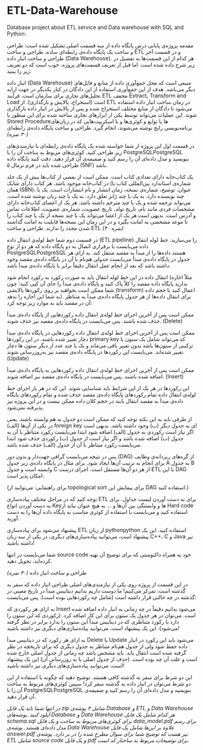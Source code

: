 # ETL-Data-Warehouse
Database project about ETL service and Data warehouse with SQL and Python:

مقدمه
پروژه‌ی پایانی درس پایگاه داده از سه قسمت اصلی تشکیل شده است: طراحی و ساخت یک پایگاه داده‌ی رابطه‌ای ساده، طراحی و ساخت ETL و در قسمت آخر طراحی و ساخت انبار داده (Data Warehouse). هر کدام از این قسمت‌ها به تفصیل در زیر شرح داده شده است. اما قبل از تعریف قسمت‌های پروژه، خوب است که دو تعریف زیر را ببنید:

انبار داده (Data Warehouse) منبعی است که محل جمع‌آوری داده از منابع و فایل‌های دیگر می‌باشد. هدف از این جمع‌آوری استفاده از این دادگان در کنار یکدیگر در جهت ارایه تحلیل‌های تجاری برای سازمان است.
فرآیند ETL مخفف Extract, Transform and Load است (استخراج، پالایش و بارگذاری). از ETL در زمان ساخت انبار داده‌ استفاده می‌شود تا دادگان از منابع مختلف استخراج شده و پس از پالایش در انبار داده بارگذاری شوند. این عملیات می‌تواند توسط یکی از ابزارهای تجاری ساخته شده برای این منظور یا Stored Procedureها یا توابع و کوئری‌ها و یا اسکریپت‌هایی که در زبان‌های برنامه‌نویسی رایج نوشته می‌شوند، انجام گیرد.
طراحی و ساخت پایگاه داده‌ی رابطه‌ای
*(۳۰ نمره)*

در قسمت اول این پروژه از شما خواسته شده یک پایگاه داده‌ی رابطه‌ای با نیازمندی‌های زیر طراحی کنید. کوئری‌های مربوط به ساخت آن را با PostgreSQLPostgreSQL بنویسید و مدل داده‌ای آن را رسم کنید و ضمیمه‌ی آن قرار دهید. دقت کنید پایگاه داده طراحی شده باید در فرم نرمال ۵ (5NF) باشد.

یک کتاب‌خانه دارای تعدادی کتاب است. ممکن است از بعضی از کتاب‌ها بیش از یک جلد در کتاب‌خانه موجود باشد. هر کتاب دارای شابک (شماره‌ی استاندارد بین‌المللی کتاب یا همان ISBN)، عنوان، توضیح، شماره‌ی نسخه، زمان انتشار و نام انتشارات است. یک یا چند نویسنده دارد. به یک یا چند ژانر تعلق دارد. به یک یا چند زبان نوشته شده است. می‌تواند ترجمه شده و یک یا چند مترجم داشته باشد.
هر یک از اعضای کتاب‌خانه دارای مشخصات فردی مانند نام، تاریخ تولد، تاریخ عضویت، شماره‌ی عضویت، اطلاعات تماس و آدرس است. بدیهی است هر یک از اعضا می‌تواند یک یا چند نسخه از یک یا چند کتاب را تا موعد مشخصی به امانت بگیرد و در این زمان این نسخه‌ها قابلیت به امانت گذاشته شدن مجدد را ندارند.
طراحی و ساخت ETL
*(۴۰ نمره)*

در قسمت دوم شما خط لوله‌ی انتقال داده (ETL pipeline) را می‌سازید. خط لوله انتقال داده می‌بایست با برقراری اتصال به دو پایگاه داده که هر دو از نوع PostgreSQLPostgreSQL هستند داده‌ها را از مبدأ به مقصد منتقل کند. به ازای هر جدول در پایگاه داده‌ی مبدأ می‌بایست جدولی هم‌نام با آن در پایگاه داده‌ی مقصد وجود داشته باشد که بعد از انجام عمل انتقال دقیقاً برابر با پایگاه داده‌ی مبدأ باشد.

انتقال داده در این خط لوله انتقال باید به صورت رکورد به رکورد انجام شود (مثلاً اجازه ندارید پایگاه داده مقصد را کلاً پاک کنید و پایگاه داده‌ی مبدأ را جای آن کپی کنید؛ چون شما ممکن است بخواهید بر روی رکوردها پالایشی (transform) اعمال کنید یا حجم داده به شما این اجازه را ندهد). برای انتقال داده‌ها از هر جدول پایگاه داده‌ی مبدأ به متناظر آن در مقصد باید به موارد زیر توجه کرد:

ممکن است پس از آخرین اجرای خط لوله‌ی انتقال داده رکوردهایی از پایگاه داده‌ی مبدأ حذف شده باشند. پس می‌بایست در پایگاه داده‌ی مقصد نیز حذف شوند. (‌Delete)

ممکن است پس از آخرین اجرای خط لوله‌ی انتقال داده رکوردهایی در پایگاه داده‌ی مبدأ دچار تغییر شده باشند. در این رکورد‌ها primary key که می‌تواند شامل یک ستون یا ترکیبی از ستون‌ها باشد بدون تغییر باقی می‌ماند و یک یا چند عدد از دیگر ستون ها دچار تغییر شده‌اند. می‌بایست این رکوردها در پایگاه داده‌ی مقصد نیز به‌روزرسانی شوند. (Update)

ممکن است پس از آخرین اجرای خط لوله‌ی انتقال داده رکوردهایی به پایگاه داده‌ی مبدأ اضافه شده باشند. پس می‌بایست در پایگاه داده‌ی مقصد نیز اضافه شوند. (Insert)

این رکوردها در هر یک از این شرایط باید شناسایی شوند. این که در هر بار اجرای خط لوله‌ی انتقال داده تمام رکوردهای پایگاه داده‌ی مقصد حذف شده و تمام رکوردهای پایگاه داده‌ی مبدأ به مقصد انتقال یابند در حجم کلان داده ممکن نیست و در این پروژه نیز پذیرفته نمی‌شود.

از طرفی باید به این نکته توجه کنید که ممکن است دو جدول به هم وابسته باشند. یعنی در یکی از آن‌ها (الف) foreign key ای به جدول دیگر (ب) وجود داشته باشد. بدیهی است اگر نیاز است رکوردی به جدول (الف) اضافه شود ابتدا می‌بایست رکورد متناظر با آن به جدول (ب) اضافه شده باشد و اگر نیاز است از جدول (ب) رکوردی حذف شود ابتدا می‌بایست رکورد متناظر با آن از جدول (الف) حذف شده باشد.

پس در نتیجه می‌بایست گرافی جهت‌دار و بدون دور (DAG) از گره‌های ریزدانه‌ی وظایف برای انجام به ترتیب آن‌ها ایجاد شود. برای مثال در پایگاه‌ داده‌ی زیر جدول A به جدول B وابسته است و جدول C از هر دو آن‌ها مستقل است. اجرای درست ETL با این DAG امکان پذیر است:

(برای راهنمایی: می‌توانید از topological sort برای پیمایش این DAG استفاده کنید.)



توجه کنید که در مراحل مختلف پیاده‌سازی ‌ETL برای به دست آوردن لیست جداول، برای به دست آوردن انواع ‌Keyها و وابستگی بین آن‌ها و … به هیچ عنوان نباید از Hard code استفاده کنید و می‌بایست با استفاده از کوئری مناسب به پایگاه داده آن‌ها را به دست آورید.

پیشنهاد می‌شود برای پیاده‌سازی ETL از زبانِ pythonpython استفاده کنید. این یک پیشنهاد است، می‌توانید پیاده‌سازی‌های دیگری، در یکی از سه زبان C++، C و Java نیز داشته باشید!

شما می‌بایست در انتها source code خود به همراه داکیومنتی که برای توضیح آن تهیه کرده‌اید، تحویل دهید.

طراحی و ساخت انبار داده
*(۳۰ نمره)*

در این قسمت از پروژه روی یکی از نیازمندی‌های اصلی طراحی انبار داده که سفر به گذشته است، تمرکز می‌کنیم! ما دوست داریم بدانیم دیتابیس مبدأ در تاریخ معینی در گذشته در چه حالتی قرار داشته است (شامل چه رکوردهایی بوده است). پس می‌بایست:

به ازای هر رکوردی که Insert می‌شود بدانیم دقیقاً در چه زمانی به انبار داده اضافه شده است. می‌توان در هر جدول یک ستون برای این کار اضافه کرد. (رکوردی که این ستون را دارد با رکورد متناظری که در دیتابیس مبدأ این ستون را ندارد برابر در نظر گرفته می‌شود)‌. این یک پیشنهاد است، می‌توانید پیاده‌سازی‌های دیگری نیز داشته باشید!

به ازای هر رکورد که در دیتابیس مبدأ ‌Delete یا Update می‌شود باید این رکورد در انبار داده حفظ شود ولی از جدول هم‌نام متناظر به جدول دیگری که برای تاریخچه در نظر گرفته شده است انتقال یابد. باید مشخص باشد چه زمانی از جدول اصلی خارج شده است و علت آن چه بوده است. (حذف از جدول اصلی یا به روزرسانی آن) این یک پیشنهاد است، می‌توانید پیاده‌سازی‌های دیگری نیز داشته باشید!

این دو شرط برای سفر به گذشته کافی هستند. توضیح دهید که چگونه با استفاده از این دو شرط می‌توان در انبار داده به گذشته سفر کرد! سپس کوئری‌های مربوط به ساخت آن را با PostgreSQLPostgreSQL بنویسید و مدل داده‌ای آن را رسم کنید و ضمیمه‌ی آن قرار دهید.

*در انتها شما باید یک فایل zip شامل ۳ پوشه‌ی Database و ETL و Data Warehouse آپلود کنید. پوشه‌های Database و Data Warehouse هر کدام شامل یک فایل schema.sql برای کوئری‌های مربوط به ساخت و یک فایل data_model.pdf برای رسم مدل داده‌ای هستند. پوشه‌ی Data Warehouse علاوه بر این‌ها شامل یک فایل answer.pdf نیز هست که توضیح شما برای سوال مطرح شده را در بر دارد. پوشه‌ی ETL شامل source code و یک فایل pdf برای توضیحات مربوط به ساختار کد است.*
